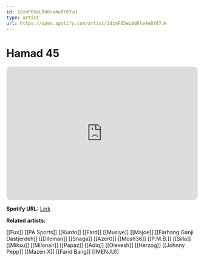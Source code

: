 ```yaml
---
id: 1dzmF65eL0d6le4eBY87uH
type: artist
url: https://open.spotify.com/artist/1dzmF65eL0d6le4eBY87uH
---
```

# Hamad 45

<iframe style="border-radius:12px" src="https://open.spotify.com/embed/artist/1dzmF65eL0d6le4eBY87uH" width="100%" height="352" frameBorder="0" allowfullscreen="" allow="autoplay; clipboard-write; encrypted-media; fullscreen; picture-in-picture" loading="lazy"></iframe>

**Spotify URL:** [Link](https://open.spotify.com/artist/1dzmF65eL0d6le4eBY87uH)

**Related artists:**

[[Fux]]
[[PA Sports]]
[[Kurdo]]
[[Fard]]
[[Musiye]]
[[Majoe]]
[[Farhang Ganji Dastjerdeh]]
[[Diloman]]
[[Snaga]]
[[Azer0]]
[[Mosh36]]
[[P.M.B.]]
[[Silla]]
[[Miksu]]
[[Milonair]]
[[Papaz]]
[[Adiq]]
[[Olexesh]]
[[Herzog]]
[[Johnny Pepp]]
[[Mazen X]]
[[Farid Bang]]
[[MENJU]]
